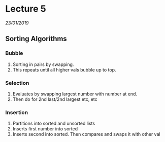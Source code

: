 # Lecture 5
*23/01/2019*
## Sorting Algorithms
### Bubble
1. Sorting in pairs by swapping.
2. This repeats until all higher vals bubble up to top.
### Selection
1. Evaluates by swapping largest number with number at end.
2. Then do for 2nd last/2nd largest etc, etc
### Insertion
1. Partitions into sorted and unsorted lists
2. Inserts first number into sorted
3. Inserts second into sorted. Then compares and swaps it with other val